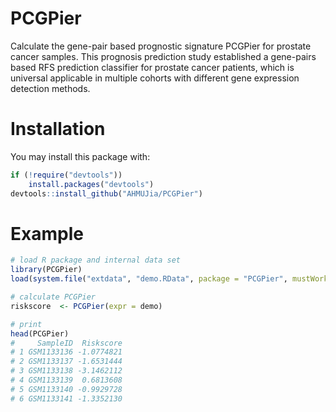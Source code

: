 # PCGPier
Calculate the gene-pair based prognostic signature PCGPier for prostate cancer samples. This prognosis prediction study established a gene-pairs based RFS prediction classifier for prostate cancer patients, which is universal applicable in multiple cohorts with different gene expression detection methods. 

Installation
=
You may install this package with:
```r
if (!require("devtools")) 
    install.packages("devtools")
devtools::install_github("AHMUJia/PCGPier")
```

Example
=
```r
# load R package and internal data set
library(PCGPier)
load(system.file("extdata", "demo.RData", package = "PCGPier", mustWork = TRUE)) 

# calculate PCGPier
riskscore  <- PCGPier(expr = demo)

# print
head(PCGPier)
#     SampleID  Riskscore
# 1 GSM1133136 -1.0774821
# 2 GSM1133137 -1.6531444
# 3 GSM1133138 -3.1462112
# 4 GSM1133139  0.6813608
# 5 GSM1133140 -0.9929728
# 6 GSM1133141 -1.3352130

